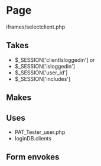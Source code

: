 # Page
iframes/selectclient.php

## Takes
* $_SESSION['clientIsloggedin']
or
* $_SESSION['isloggedin']
* $_SESSION['user_id']
* $_SESSION['includes']

## Makes

## Uses
* PAT_Tester_user.php
* loginDB.clients

## Form envokes
